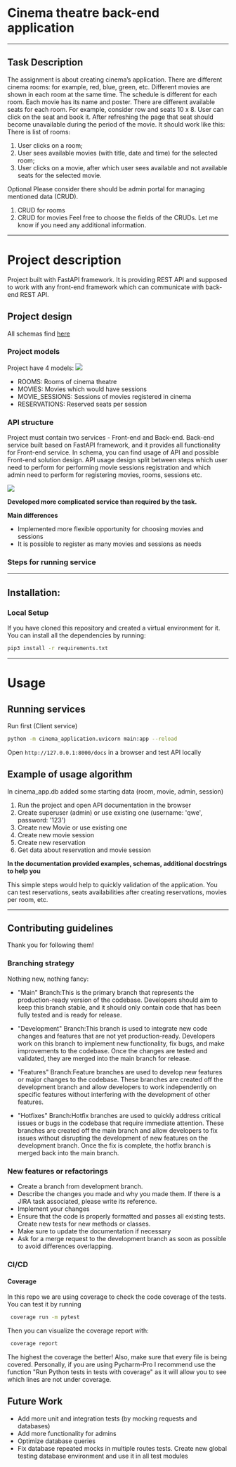 # Cinema theatre back-end application

***
## Task Description
The assignment is about creating cinema’s application.
There are different cinema rooms: for example, red, blue, green, etc.
Different movies are shown in each room at the same time.
The schedule is different for each room. Each movie has its name and poster.
There are different available seats for each room. For example, consider row and seats 10 x 8.
User can click on the seat and book it. After refreshing the page that seat should become unavailable
during the period of the movie.
It should work like this:
There is list of rooms։
1. User clicks on a room;
2. User sees available movies (with title, date and time) for the selected room;
3. User clicks on a movie, after which user sees available and not available seats for the selected
movie.

Optional Please consider there should be admin portal for managing mentioned data (CRUD).
1. CRUD for rooms
2. CRUD for movies
Feel free to choose the fields of the CRUDs. Let me know if you need any additional information.

***

# Project description
Project built with FastAPI framework. It is providing REST API and supposed to work with any front-end framework which 
can communicate with back-end REST API. 

## Project design
All schemas find [here](https://drive.google.com/file/d/1iL4Z97KCpndJmJWjzOTIHgV6RQWpLzcl/view?usp=sharing)

### Project models
Project have 4 models:
![](resources/cinema_application_scheme.svg)
- ROOMS: Rooms of cinema theatre
- MOVIES: Movies which would have sessions
- MOVIE_SESSIONS: Sessions of movies registered in cinema
- RESERVATIONS: Reserved seats per session

### API structure
Project must contain two services - Front-end and Back-end. Back-end service built based on FastAPI framework, and it
provides all functionality for Front-end service. In schema, you can find usage of API and possible Front-end solution 
design. API usage design split between steps which user need to perform for performing movie sessions registration and
which admin need to perform for registering movies, rooms, sessions etc.

![](resources/cinema_application_scheme_api.svg)

**Developed more complicated service than required by the task.**

**Main differences**
- Implemented more flexible opportunity for choosing movies and sessions
- It is possible to register as many movies and sessions as needs

### Steps for running service
***
## Installation:
### Local Setup
If you have cloned this repository and created a virtual environment for it. You can install all the dependencies
by running:
``` bash
pip3 install -r requirements.txt
```

***
# Usage
## Running services
Run first (Client service)
``` bash
python -m cinema_application.uvicorn main:app --reload
```
Open ```http://127.0.0.1:8000/docs``` in a browser and test API locally

## Example of usage algorithm
In cinema_app.db added some starting data (room, movie, admin, session)
1. Run the project and open API documentation in the browser 
2. Create superuser (admin) or use existing one (username: 'qwe', password: '123')
3. Create new Movie or use existing one
4. Create new movie session
5. Create new reservation
6. Get data about reservation and movie session

**In the documentation provided examples, schemas, additional docstrings to help you**

This simple steps would help to quickly validation of the application. You can test reservations, seats availabilities
after creating reservations, movies per room, etc.
***
## Contributing guidelines
Thank you for following them!

### Branching strategy
Nothing new, nothing fancy:
* "Main" Branch:This is the primary branch that represents the production-ready version of the codebase. Developers 
should aim to keep this branch stable, and it should only contain code that has been fully tested and is ready
for release.

* "Development" Branch:This branch is used to integrate new code changes and features that are not yet production-ready.
Developers work on this branch to implement new functionality, fix bugs, and make improvements to the codebase. 
Once the changes are tested and validated, they are merged into the main branch for release.

* "Features" Branch:Feature branches are used to develop new features or major changes to the codebase. These 
branches are created off the development branch and allow developers to work independently on specific features 
without interfering with the development of other features.

* "Hotfixes" Branch:Hotfix branches are used to quickly address critical issues or bugs in the codebase that require
immediate attention. These branches are created off the main branch and allow developers to fix issues without
disrupting the development of new features on the development branch. Once the fix is complete, the hotfix branch is
merged back into the main branch.

### New features or refactorings
- Create a branch from development branch.
- Describe the changes you made and why you made them. If there is a JIRA task associated, please  write its reference.
- Implement your changes
- Ensure that the code is properly formatted and passes all existing tests. Create new tests for new methods or classes.
- Make sure to update the documentation if necessary
- Ask for a merge request to the development branch as soon as possible to avoid differences overlapping.

### CI/CD
#### Coverage
In this repo we are using coverage to check the code coverage of the tests. You can test it by running
``` bash
 coverage run -m pytest 
```
Then you can visualize the coverage report with:
``` bash
 coverage report
```
The highest the coverage the better! Also, make sure that every file is being covered.
Personally, if you are using Pycharm-Pro I recommend use the function "Run Python tests in tests with coverage" as it 
will allow you to see which lines are not under coverage.

## Future Work
- Add more unit and integration tests (by mocking requests and databases)
- Add more functionality for admins
- Optimize database queries
- Fix database repeated mocks in multiple routes tests. Create new global testing database environment and use it 
in all test modules